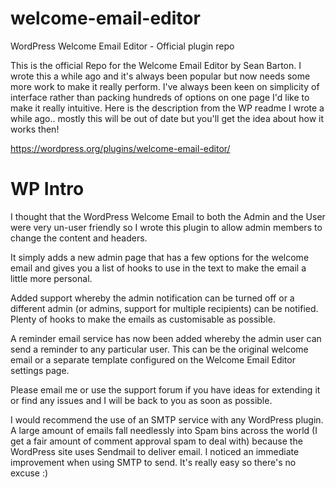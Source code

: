 # welcome-email-editor
WordPress Welcome Email Editor - Official plugin repo

This is the official Repo for the Welcome Email Editor by Sean Barton. I wrote this a while ago and it's always been popular but now needs some more work to make it really perform. I've always been keen on simplicity of interface rather than packing hundreds of options on one page I'd like to make it really intuitive. Here is the description from the WP readme I wrote a while ago.. mostly this will be out of date but you'll get the idea about how it works then!

https://wordpress.org/plugins/welcome-email-editor/

# WP Intro

I thought that the WordPress Welcome Email to both the Admin and the User were very un-user friendly so I wrote this plugin to allow admin members to change the content and headers.

It simply adds a new admin page that has a few options for the welcome email and gives you a list of hooks to use in the text to make the email a little more personal.

Added support whereby the admin notification can be turned off or a different admin (or admins, support for multiple recipients) can be notified. Plenty of hooks to make the emails as customisable as possible.

A reminder email service has now been added whereby the admin user can send a reminder to any particular user. This can be the original welcome email or a separate template configured on the Welcome Email Editor settings page.

Please email me or use the support forum if you have ideas for extending it or find any issues and I will be back to you as soon as possible.

I would recommend the use of an SMTP service with any WordPress plugin. A large amount of emails fall needlessly into Spam bins across the world (I get a fair amount of comment approval spam to deal with) because the WordPress site uses Sendmail to deliver email. I noticed an immediate improvement when using SMTP to send. It's really easy so there's no excuse :)